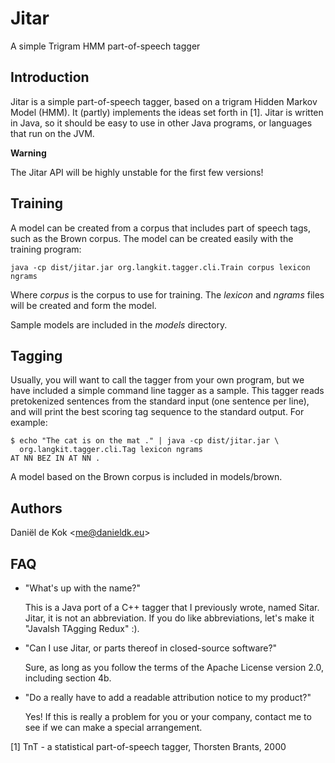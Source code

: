 Jitar
=====
A simple Trigram HMM part-of-speech tagger

Introduction
------------

Jitar is a simple part-of-speech tagger, based on a trigram Hidden
Markov Model (HMM). It (partly) implements the ideas set forth in
[1]. Jitar is written in Java, so it should be easy to use in other
Java programs, or languages that run on the JVM.

**Warning**

The Jitar API will be highly unstable for the first few versions!

Training
--------

A model can be created from a corpus that includes part of speech
tags, such as the Brown corpus. The model can be created easily with
the training program:

    java -cp dist/jitar.jar org.langkit.tagger.cli.Train corpus lexicon ngrams

Where *corpus* is the corpus to use for training. The *lexicon*
and *ngrams* files will be created and form the model.

Sample models are included in the *models* directory.

Tagging
-------

Usually, you will want to call the tagger from your own program, but
we have included a simple command line tagger as a sample. This
tagger reads pretokenized sentences from the standard input (one
sentence per line), and will print the best scoring tag sequence to
the standard output. For example:

    $ echo "The cat is on the mat ." | java -cp dist/jitar.jar \
      org.langkit.tagger.cli.Tag lexicon ngrams
    AT NN BEZ IN AT NN .

A model based on the Brown corpus is included in models/brown.

Authors
-------

Daniël de Kok &lt;<me@danieldk.eu>&gt;

FAQ
---

- "What's up with the name?"

  This is a Java port of a C++ tagger that I previously wrote,
  named Sitar. Jitar, it is not an abbreviation. If you do like 
  abbreviations, let's make it "JavaIsh TAgging Redux" :).

- "Can I use Jitar, or parts thereof in closed-source software?"

  Sure, as long as you follow the terms of the Apache License version
  2.0, including section 4b.

- "Do a really have to add a readable attribution notice to my product?"

  Yes! If this is really a problem for you or your company, contact me
  to see if we can make a special arrangement.

[1] TnT - a statistical part-of-speech tagger, Thorsten Brants, 2000
